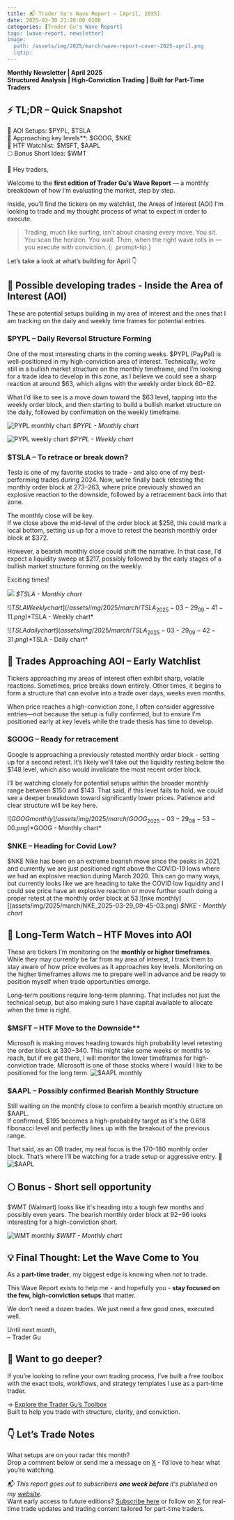 ```yaml
---
title: 📬 Trader Gu's Wave Report – [April, 2025]
date: 2025-03-30 21:20:00 0100
categories: [Trader Gu's Wave Report]
tags: [wave-report, newsletter]
image:
  path: /assets/img/2025/march/wave-report-cover-2025-april.png
  lqtip:
---
```


**Monthly Newsletter | April 2025**  
**Structured Analysis | High-Conviction Trading | Built for Part-Time Traders**

## ⚡️ TL;DR – Quick Snapshot

👀 AOI Setups: $PYPL, $TSLA  
🧲 Approaching key levels**: $GOOG, $NKE    
🔭 HTF Watchlist: $MSFT, $AAPL  
🌕 Bonus Short Idea: $WMT  
  
👋 Hey traders,

Welcome to the **first edition of Trader Gu’s Wave Report** — a monthly breakdown of how I’m evaluating the market, step by step.

Inside, you’ll find the tickers on my watchlist, the Areas of Interest (AOI) I'm looking to trade and  my thought process of what to expect in order to execute.

> Trading, much like surfing, isn’t about chasing every move. You sit. You scan the horizon. You wait. Then, when the right wave rolls in — you execute with conviction.
{: .prompt-tip }

Let’s take a look at what’s building for April 👇

## 👀 Possible developing trades - Inside the  Area of Interest (AOI)
These are potential setups building in my area of interest and the ones that I am tracking on the daily and weekly time frames for potential entries.

### $PYPL – Daily Reversal Structure Forming

One of the most interesting charts in the coming weeks. $PYPL (PayPal) is well-positioned in my high-conviction area of interest. Technically, we’re still in a bullish market structure on the monthly timeframe, and I’m looking for a trade idea to develop in this zone, as I believe we could see a sharp reaction at around $63, which aligns with the weekly order block $60-$62.

What I’d like to see is a move down toward the $63 level, tapping into the weekly order block, and then starting to build a bullish market structure on the daily, followed by confirmation on the weekly timeframe.

![PYPL monthly chart](/assets/img/2025/march/PYPL_2025-03-29_09-22-18.png)
*$PYPL - Monthly chart*


![PYPL weekly chart](/assets/img/2025/march/PYPL_2025-03-29_09-25-10.png)
*$PYPL - Weekly chart*

### $TSLA – To retrace or break down?

Tesla is one of my favorite stocks to trade -  and also one of my best-performing trades during 2024. Now, we’re finally back retesting the monthly order block at $273–$263, where price previously showed an explosive reaction to the downside, followed by a retracement back into that zone.

The monthly close will be key.  
If we close above the mid-level of the order block at $256, this could mark a local bottom, setting us up for a move to retest the bearish monthly order block at $372.

However, a bearish monthly close could shift the narrative. In that case, I’d expect a liquidity sweep at $217, possibly followed by the early stages of a bullish market structure forming on the weekly.

Exciting times!

![](/assets/img/2025/march/TSLA_2025-03-29_09-30-57.png)
*$TSLA - Monthly chart*

![$TSLA Weekly chart](/assets/img/2025/march/TSLA_2025-03-29_09-41-11.png)
*$TSLA - Weekly chart*

![$TSLA daily chart](assets/img/2025/march/TSLA_2025-03-29_09-42-31.png)
*$TSLA - Daily chart*

## 🧲 Trades Approaching AOI – Early Watchlist

Tickers approaching my areas of interest often exhibit sharp, volatile reactions. Sometimes, price breaks down entirely. Other times, it begins to form a structure that can evolve into a trade over days, weeks even months.

When price reaches a high-conviction zone, I often consider aggressive entries—not because the setup is fully confirmed, but to ensure I’m positioned early at key levels while the trade thesis has time to develop. 

### $GOOG – Ready for retracement

Google is approaching a previously retested monthly order block - setting up for a second retest. It’s likely we’ll take out the liquidity resting below the $148 level, which also would invalidate the most recent order block.

I’ll be watching closely for potential setups within the broader monthly range between $150 and $143. That said, if this level fails to hold, we could see a deeper breakdown toward significantly lower prices. Patience and clear structure will be key here. 

![$GOOG monthly]/assets/img/2025/march/GOOG_2025-03-29_08-53-00.png)
*$GOOG - Monthly chart*

### $NKE – Heading for Covid Low?

$NKE Nike has been on an extreme bearish move since the peaks in 2021, and currently we are just positioned right above the COVID-19 lows where we had an explosive reaction during March 2020. This can go many ways, but currently looks like we are heading to take the COVID low liquidity and I could see price have an explosive reaction or move further south doing a proper retest at the monthly order block at $53.
![$nke monthly][(assets/img/2025/march/NKE_2025-03-29_09-45-03.png)
*$NKE - Monthly chart*

## 🔭 Long-Term Watch – HTF Moves into AOI

These are tickers I’m monitoring on the **monthly or higher timeframes**. While they may currently be far from my area of interest, I track them to stay aware of how price evolves as it approaches key levels. Monitoring on the higher timeframes allows me to prepare well in advance and be ready to position myself when trade opportunities emerge.

Long-term positions require long-term planning. That includes not just the technical setup, but also making sure I have capital available to allocate when the time is right.

### $MSFT – HTF Move to the Downside**

Microsoft is making moves heading towards high probability level retesting the order block at $330-$340. This might take some weeks or months to reach, but if we get there, I will monitor the lower timeframes for high-conviction trade. Microsoft is one of those stocks where I would I like to be positioned for the long term.
![$AAPL monthly ](/assets/img/2025/march/MSFT_2025-03-29_08-17-52.png)
### $AAPL – Possibly confirmed Bearish Monthly Structure

Still waiting on the monthly close to confirm a bearish monthly structure on $AAPL.  
If confirmed, $195 becomes a high-probability target as it's the 0.618 fibonacci level and perfectly lines up with the breakout of the previous range.

That said, as an OB trader, my real focus is the $170–$180 monthly order block. That’s where I’ll be watching for a trade setup or aggressive entry. 👀
![$AAPL](/assets/img/2025/march/AAPL_2025-03-29_08-36-07.png)

## 🌕  Bonus - Short sell opportunity 
$WMT (Walmart) looks like it's heading into a tough few months and possibly 
even years. The bearish monthly order block at $92-$96 looks interesting for a high-conviction short. 

![WMT monthly](/assets/img/2025/march/WMT_2025-03-29_09-12-05.png)
*$WMT - Monthly chart*

## 💡 Final Thought: Let the Wave Come to You
As a **part-time trader**, my biggest edge is knowing when _not_ to trade.

This Wave Report exists to help me - and hopefully you - **stay focused on the few, high-conviction setups** that matter.  

We don’t need a dozen trades. We just need a few good ones, executed well.

Until next month,  
– Trader Gu

## 🔧 Want to go deeper?

If you’re looking to refine your own trading process, I’ve built a free toolbox with the exact tools, workflows, and strategy templates I use as a part-time trader.

→ [Explore the Trader Gu’s Toolbox](https://www.tradergu.com)  
Built to help you trade with structure, clarity, and conviction.

## 👇 Let’s Trade Notes

What setups are on your radar this month?  
Drop a comment below or send me a message on [X](https://x.com/trader_gu) -  I’d love to hear what you’re watching.

📬 _This report goes out to subscribers **one week before** it’s published on my [website](https://www.tradergu.com/)._  
Want early access to future editions?  [Subscribe here](#) or follow on [X](https://x.com/trader_gu) for real-time trade updates and trading content tailored for part-time traders.
